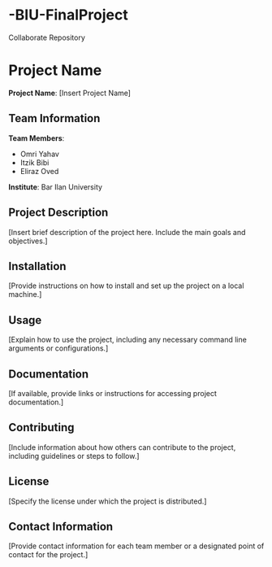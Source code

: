 # -BIU-FinalProject
Collaborate Repository

# Project Name

**Project Name**: [Insert Project Name]

## Team Information

**Team Members**:
- Omri Yahav
- Itzik Bibi
- Eliraz Oved

**Institute**:
Bar Ilan University

## Project Description

[Insert brief description of the project here. Include the main goals and objectives.]

## Installation

[Provide instructions on how to install and set up the project on a local machine.]

## Usage

[Explain how to use the project, including any necessary command line arguments or configurations.]

## Documentation

[If available, provide links or instructions for accessing project documentation.]

## Contributing

[Include information about how others can contribute to the project, including guidelines or steps to follow.]

## License

[Specify the license under which the project is distributed.]

## Contact Information

[Provide contact information for each team member or a designated point of contact for the project.]